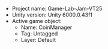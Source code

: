 <!-- UNITY CODE ASSIST INSTRUCTIONS START -->
- Project name: Game-Lab-Jam-VT25
- Unity version: Unity 6000.0.43f1
- Active game object:
  - Name: CoinManager
  - Tag: Untagged
  - Layer: Default
<!-- UNITY CODE ASSIST INSTRUCTIONS END -->